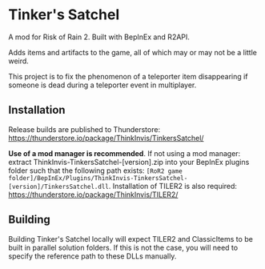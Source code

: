 # Tinker's Satchel

A mod for Risk of Rain 2. Built with BepInEx and R2API.

Adds items and artifacts to the game, all of which may or may not be a little weird.

This project is to fix the phenomenon of a teleporter item disappearing if someone is dead during a teleporter event in multiplayer.

## Installation

Release builds are published to Thunderstore: https://thunderstore.io/package/ThinkInvis/TinkersSatchel/

**Use of a mod manager is recommended**. If not using a mod manager: extract ThinkInvis-TinkersSatchel-[version].zip into your BepInEx plugins folder such that the following path exists: `[RoR2 game folder]/BepInEx/Plugins/ThinkInvis-TinkersSatchel-[version]/TinkersSatchel.dll`.
Installation of TILER2 is also required: https://thunderstore.io/package/ThinkInvis/TILER2/

## Building

Building Tinker's Satchel locally will expect TILER2 and ClassicItems to be built in parallel solution folders. If this is not the case, you will need to specify the reference path to these DLLs manually.
